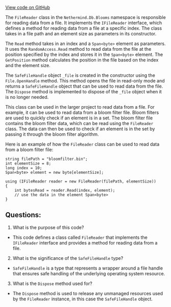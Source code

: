 [View code on GitHub](https://github.com/nethermindeth/nethermind/Nethermind.Db/Blooms/FileReader.cs)

The `FileReader` class in the `Nethermind.Db.Blooms` namespace is responsible for reading data from a file. It implements the `IFileReader` interface, which defines a method for reading data from a file at a specific index. The class takes in a file path and an element size as parameters in its constructor. 

The `Read` method takes in an index and a `Span<byte>` element as parameters. It uses the `RandomAccess.Read` method to read data from the file at the position specified by the index and stores it in the `Span<byte>` element. The `GetPosition` method calculates the position in the file based on the index and the element size.

The `SafeFileHandle` object `_file` is created in the constructor using the `File.OpenHandle` method. This method opens the file in read-only mode and returns a `SafeFileHandle` object that can be used to read data from the file. The `Dispose` method is implemented to dispose of the `_file` object when it is no longer needed.

This class can be used in the larger project to read data from a file. For example, it can be used to read data from a bloom filter file. Bloom filters are used to quickly check if an element is in a set. The bloom filter file contains the bloom filter data, which can be read using the `FileReader` class. The data can then be used to check if an element is in the set by passing it through the bloom filter algorithm. 

Here is an example of how the `FileReader` class can be used to read data from a bloom filter file:

```
string filePath = "bloomfilter.bin";
int elementSize = 8;
long index = 10;
Span<byte> element = new byte[elementSize];

using (IFileReader reader = new FileReader(filePath, elementSize))
{
    int bytesRead = reader.Read(index, element);
    // use the data in the element Span<byte>
}
```
## Questions: 
 1. What is the purpose of this code?
- This code defines a class called `FileReader` that implements the `IFileReader` interface and provides a method for reading data from a file.

2. What is the significance of the `SafeFileHandle` type?
- `SafeFileHandle` is a type that represents a wrapper around a file handle that ensures safe handling of the underlying operating system resource.

3. What is the `Dispose` method used for?
- The `Dispose` method is used to release any unmanaged resources used by the `FileReader` instance, in this case the `SafeFileHandle` object.